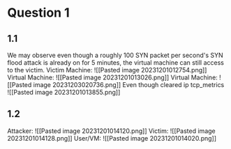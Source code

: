 # Question 1
## 1.1
We may observe even though a roughly 100 SYN packet per second's SYN flood attack is already on for 5 minutes, the virtual machine can still access to the victim. 
Victim Machine: 
![[Pasted image 20231201012754.png]]
Virtual Machine: 
![[Pasted image 20231201013026.png]]
Virtual Machine: 
![[Pasted image 20231203020736.png]]
Even though cleared ip tcp_metrics
![[Pasted image 20231201013855.png]]
## 1.2 
Attacker: 
![[Pasted image 20231201014120.png]]
Victim: 
![[Pasted image 20231201014128.png]]
User/VM:
![[Pasted image 20231201014020.png]]
